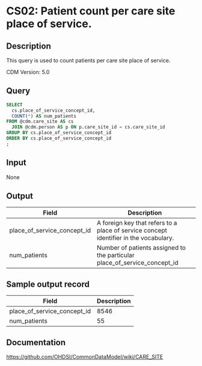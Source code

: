 <!---
Group:care site
Name:CS02 Patient count per care site place of service.
Author:Patrick Ryan
CDM Version: 5.0
-->

# CS02: Patient count per care site place of service.

## Description
This query is used to count patients per care site place of service.

CDM Version: 5.0

## Query
```sql
SELECT
  cs.place_of_service_concept_id,
  COUNT(*) AS num_patients
FROM @cdm.care_site AS cs
  JOIN @cdm.person AS p ON p.care_site_id = cs.care_site_id
GROUP BY cs.place_of_service_concept_id
ORDER BY cs.place_of_service_concept_id
;
```

## Input

None

## Output

|  Field |  Description |
| --- | --- |
| place_of_service_concept_id | A foreign key that refers to a place of service concept identifier in the vocabulary. |
| num_patients | Number of patients assigned to the particular place_of_service_concept_id |

## Sample output record

|  Field |  Description |
| --- | --- |
| place_of_service_concept_id | 8546  |
| num_patients | 55  |

## Documentation
https://github.com/OHDSI/CommonDataModel/wiki/CARE_SITE
